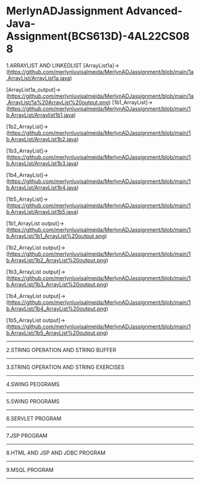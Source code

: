 # MerlynADJassignment Advanced-Java-Assignment(BCS613D)-4AL22CS088
1.ARRAYLIST AND LINKEDLIST
[ArrayList1a]->(https://github.com/merlynluvisalmeida/MerlynADJassignment/blob/main/1a.ArrayList/ArrayList1a.java)

[ArrayList1a_output]->(https://github.com/merlynluvisalmeida/MerlynADJassignment/blob/main/1a.ArrayList/1a%20ArrayList%20output.png)
[1b1_ArrayList]->(https://github.com/merlynluvisalmeida/MerlynADJassignment/blob/main/1b.ArrayList/Arraylist1b1.java)

[1b2_ArrayList]->(https://github.com/merlynluvisalmeida/MerlynADJassignment/blob/main/1b.ArrayList/ArrayList1b2.java)

[1b3_ArrayList]->(https://github.com/merlynluvisalmeida/MerlynADJassignment/blob/main/1b.ArrayList/ArrayList1b3.java)

[1b4_ArrayList]->(https://github.com/merlynluvisalmeida/MerlynADJassignment/blob/main/1b.ArrayList/ArrayList1b4.java)

[1b5_ArrayList]->(https://github.com/merlynluvisalmeida/MerlynADJassignment/blob/main/1b.ArrayList/ArrayList1b5.java)

[1b1_ArrayList output]->(https://github.com/merlynluvisalmeida/MerlynADJassignment/blob/main/1b.ArrayList/1b1_ArrayList%20output.png)

[1b2_ArrayList output]->(https://github.com/merlynluvisalmeida/MerlynADJassignment/blob/main/1b.ArrayList/1b2_ArrayList%20output.png)

[1b3_ArrayList output]->(https://github.com/merlynluvisalmeida/MerlynADJassignment/blob/main/1b.ArrayList/1b3_ArrayList%20output.png)

[1b4_ArrayList output]->(https://github.com/merlynluvisalmeida/MerlynADJassignment/blob/main/1b.ArrayList/1b4_ArrayList%20output.png)

[1b5_ArrayList output]->(https://github.com/merlynluvisalmeida/MerlynADJassignment/blob/main/1b.ArrayList/1b5_ArrayList%20output.png)
____________________________________________________________________________________________________________________________
2.STRING OPERATION AND STRING BUFFER

____________________________________________________________________________________________________________________________
3.STRING OPERATION AND STRING EXERCISES
____________________________________________________________________________________________________________________________
4.SWING PEOGRAMS
____________________________________________________________________________________________________________________________
5.SWING PROGRAMS
_____________________________________________________________________________________________________________________________
6.SERVLET PROGRAM
_____________________________________________________________________________________________________________________________
7.JSP PROGRAM
_____________________________________________________________________________________________________________________________
8.HTML AND JSP AND JDBC PROGRAM
_____________________________________________________________________________________________________________________________
9.MSQL PROGRAM
_____________________________________________________________________________________________________________________________
